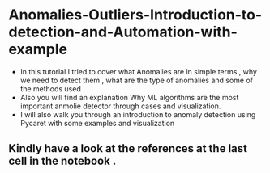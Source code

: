 # Anomalies-Outliers-Introduction-to-detection-and-Automation-with-example

- In this tutorial I tried to cover what Anomalies are in simple terms , why we need to detect them , what are the type of anomalies and some of the methods used .
- Also you will find an explanation Why ML algorithms are the most important anmolie detector through cases and visualization.
- I will also walk you through an introduction to anomaly detection using Pycaret with some examples and visualization
## Kindly have a look at the references at the last cell in the notebook . 
